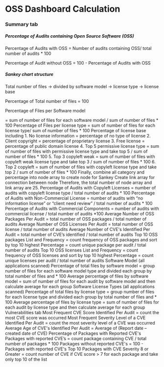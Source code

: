 <h1>OSS Dashboard Calculation</h1>
<h3>Summary tab</h3>
<h5>Percentage of Audits containing Open Source Software (OSS)</h5>
<p>Percentage of Audits with OSS = Number of audits containing OSS/ total number of audits * 100</p>
<p>Percentage of Audit without OSS = 100 - Percentage of Audits with OSS</p>
<h5>Sankey chart structure</h5>
<p>Total number of files -> divided by software model -> license type -> license base</p>
<p>Percentage of Total number of files = 100</p>
<p>Percentage of Files per Software model </p>
= sum of number of files for each software model / sum of number of files * 100
Percentage of Files per license type 
= sum of number of files for each license type/ sum of number of files * 100
Percentage of license base including
1.	No license information = percentage of no type of license
2.	Client copyright = percentage of proprietary license 
3.	Free license = percentage of public domain license
4.	Top 5 permissive license type 
= sum of number of files with permissive license type and take top 5 / sum of number of files * 100
5.	Top 3 copyleft weak 
= sum of number of files with copyleft weak license type and take top 3 / sum of number of files * 100
6.	Top 2 copyleft
= sum of number of files with copyleft license type and take top 2 / sum of number of files * 100
Finally, combine all category and percentage into node array to create node for Sankey
Create link array for connection between node
Therefore, the total number of node array and link array are 25.
Percentage of Audits with Copyleft Licenses
= number of audits with copyleft license type / total number of audits * 100
Percentage of Audits with Non-Commercial License
= number of audits with “no information license” or “client need review” / total number of audits * 100
Percentage of Audits with Commercial Components
= number of audits with commercial license / total number of audits *100
Average Number of OSS Packages Per Audit
= total number of OSS packages / total number of audits
Average Number of OSS Licenses Per Audit
= total number of OSS license / total number of audits
Average Number of CVE's Identified Per Audit
= total number of CVE’s identified / total number of audits
Top 10 OSS packages
List and Frequency = count frequency of OSS packages and sort by top 10 highest
Percentage = count unique package per audit / total number of audits
Top 10 OSS licenses
List and Frequency = count frequency of OSS licenses and sort by top 10 highest
Percentage = count unique licenses per audit / total number of audits
Software Model (all applications scanned)
Percentage of total files by software model
= group number of files for each software model type 
and divided each group by total number of files 
and * 100
Average percentage of files by software model
= sum of number of files for each audit by software model and then calculate average for each group
Software License Types (all applications scanned)
Percentage of total files by license type
= group number of files for each license type 
and divided each group by total number of files 
and * 100
Average percentage of files by license type
= sum of number of files for each audit by license type and then calculate average for each group
Vulnerabilities tab
Most Frequent CVE Score Identified Per Audit
= count the most CVE score was occurred
Most Frequent Severity Level of a CVE Identified Per Audit
= count the most severity level of a CVE was occurred
Average Age of CVE's Identified Per Audit
= Average of (Report date – created date of CVE)
Percentage of Packages with Reported CVE's
Packages with reported CVE’s = count package containing CVE / total number of packages * 100
Packages without reported CVE's = 100 - Packages with reported CVE's
Top 10 Packages with CVE Severity 8 or Greater
= count number of CVE if CVE score > 7 for each package and take only top 10 of the list
